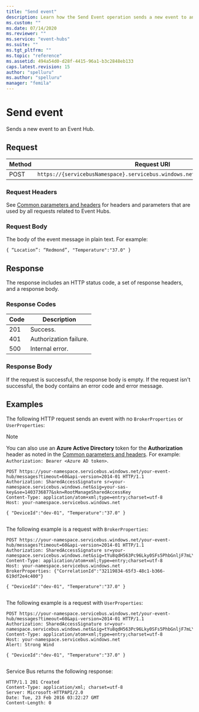 ```yaml
---
title: "Send event"
description: Learn how the Send Event operation sends a new event to an Event Hub.
ms.custom: ""
ms.date: 07/14/2020
ms.reviewer: ""
ms.service: "event-hubs"
ms.suite: ""
ms.tgt_pltfrm: ""
ms.topic: "reference"
ms.assetid: 494a54d0-d28f-4415-96a1-b3c2848eb133
caps.latest.revision: 15
author: "spelluru"
ms.author: "spelluru"
manager: "femila"
---
```

# Send event
Sends a new event to an Event Hub.  
  
## Request  
  
|Method|Request URI|  
|------------|-----------------|  
|POST|`https://{servicebusNamespace}.servicebus.windows.net/{eventHubPath}/messages`|  
  
### Request Headers  
 See [Common parameters and headers](event-hubs-runtime-rest.md) for headers and parameters that are used by all requests related to Event Hubs.  
  
### Request Body  
 The body of the event message in plain text. For example:  
  
```  
{ “Location”: “Redmond”, "Temperature":"37.0" }  
```  
  
## Response  
 The response includes an HTTP status code, a set of response headers, and a response body.  
  
### Response Codes  
  
|Code|Description|  
|----------|-----------------|  
|201|Success.|  
|401|Authorization failure.|  
|500|Internal error.|  
  
### Response Body  
 If the request is successful, the response body is empty. If the request isn't successful, the body contains an error code and error message.  
  
## Examples  
 The following HTTP request sends an event with no `BrokerProperties` or `UserProperties`:  

> [!NOTE]
> You can also use an **Azure Active Directory** token for the **Authorization** header as noted in the [Common parameters and headers](event-hubs-management-rest.md). For example: `Authorization: Bearer <Azure AD token>`.
  
```  
POST https://your-namespace.servicebus.windows.net/your-event-hub/messages?timeout=60&api-version=2014-01 HTTP/1.1  
Authorization: SharedAccessSignature sr=your-namespace.servicebus.windows.net&sig=your-sas-key&se=1403736877&skn=RootManageSharedAccessKey  
Content-Type: application/atom+xml;type=entry;charset=utf-8  
Host: your-namespace.servicebus.windows.net  
  
{ "DeviceId":"dev-01", "Temperature":"37.0" }  
  
```  
  
 The following example is a request with `BrokerProperties`:  
  
```  
POST https://your-namespace.servicebus.windows.net/your-event-hub/messages?timeout=60&api-version=2014-01 HTTP/1.1  
Authorization: SharedAccessSignature sr=your-namespace.servicebus.windows.net&sig=tYu8qdH563Pc96Lky0SFs5PhbGnljF7mLYQwCZmk9M0%3d&se=1403736877&skn=RootManageSharedAccessKey  
Content-Type: application/atom+xml;type=entry;charset=utf-8  
Host: your-namespace.servicebus.windows.net  
BrokerProperties: {"CorrelationId":"32119834-65f3-48c1-b366-619df2e4c400"}  
  
{ "DeviceId":"dev-01", "Temperature":"37.0" }  
  
```  
  
 The following example is a request with `UserProperties`:  
  
```  
POST https://your-namespace.servicebus.windows.net/your-event-hub/messages?timeout=60&api-version=2014-01 HTTP/1.1  
Authorization: SharedAccessSignature sr=your-namespace.servicebus.windows.net&sig=tYu8qdH563Pc96Lky0SFs5PhbGnljF7mLYQwCZmk9M0%3d&se=1403736877&skn=RootManageSharedAccessKey  
Content-Type: application/atom+xml;type=entry;charset=utf-8  
Host: your-namespace.servicebus.windows.net  
Alert: Strong Wind  
  
{ "DeviceId":"dev-01", "Temperature":"37.0" }  
  
```  
  
 Service Bus returns the following response:  
  
```  
HTTP/1.1 201 Created  
Content-Type: application/xml; charset=utf-8  
Server: Microsoft-HTTPAPI/2.0  
Date: Tue, 23 Feb 2016 03:22:27 GMT  
Content-Length: 0  
  
```